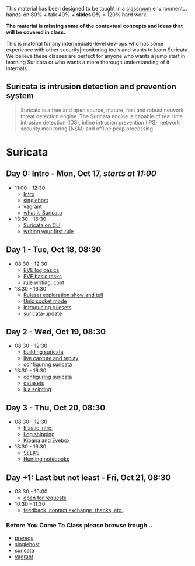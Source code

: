 
This material has been designed to be taught in a [classroom](https://ccdcoe.org/training/cyber-defence-monitoring-course-rule-based-threat-detection/) environment... hands-on 80% + talk 40% + **slides 0%** = 120% hard work 

**The material is missing some of the contextual concepts and ideas that will be covered in class.**

This is material for any intermediate-level dev-ops who has some experience with other security|monitoring tools and wants to learn Suricata. We believe these classes are perfect for anyone who wants a jump start in learning Suricata or who wants a more thorough understanding of it internals.

## Suricata is intrusion detection and prevention system

> Suricata is a free and open source, mature, fast and robust network threat detection engine. The Suricata engine is capable of real time intrusion detection (IDS), inline intrusion prevention (IPS), network security monitoring (NSM) and offline pcap processing.

# Suricata 

## Day 0: Intro - Mon, Oct 17, *starts at 11:00*

 * 11:00 - 12:30
   * [Intro](/common/day_intro.md)
   * [singlehost](/singlehost)
   * [vagrant](/Suricata/vagrant)
   * [what is Suricata](/Suricata/intro)
 * 13:30 - 16:30
   * [Suricata on CLI](/Suricata/intro)
   * [writing your first rule](/Suricata/intro#writing-your-first-rule)

## Day 1 - Tue, Oct 18, 08:30
 * 08:30 - 12:30
   * [EVE log basics](/Suricata/eve)
   * [EVE basic tasks](/Suricata/eve#tasks)
   * [rule writing, cont](/Suricata/rules)
 * 13:30 - 16:30
   * [Ruleset exploration show and tell](/Suricata/rulesets#show-and-tell)
   * [Unix socket mode](/Suricata/unix-socket)
   * [Introducing rulesets](/Suricata/rulesets)
   * [suricata-update](/Suricata/suricata-update)

## Day 2 - Wed, Oct 19, 08:30
 * 08:30 - 12:30
   * [building suricata](/Suricata/build)
   * [live capture and replay](/Suricata/live)
   * [configuring suricata](/Suricata/config)
 * 13:30 - 16:30
   * [configuring suricata](/Suricata/config)
   * [datasets](/Suricata/datasets)
   * [lua scipting](/Suricata/lua)

## Day 3 - Thu, Oct 20, 08:30
 * 08:30 - 12:30
   * [Elastic intro](/Suricata/elastic), 
   * [Log shipping](/Suricata/elastic-log-shipping)
   * [Kibana and Evebox](/Suricata/frontend)
 * 13:30 - 16:30
   * [SELKS](/Suricata/selks)
   * [Hunting notebooks](/Suricata/selks#suricata-analytics)

## Day +1: Last but not least - Fri, Oct 21, 08:30
 * 08:30 - 10:00
   * [open for requests](/Suricata)
 * 10:30 - 11:30
   * [feedback, contact exchange, thanks, etc.](/common/Closing.md)

### Before You Come To Class please browse trough ..

 * [prereqs](https://github.com/ccdcoe/CDMCS/tree/master/prerequisites)
 * [singlehost](https://github.com/ccdcoe/CDMCS/tree/master/singlehost)
 * [suricata](https://suricata.readthedocs.io/en/latest/)
 * [vagrant](https://github.com/ccdcoe/CDMCS/tree/master/common/vagrant)
